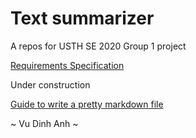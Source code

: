 # Text summarizer
A repos for USTH SE 2020 Group 1 project

[Requirements Specification](https://docs.google.com/document/d/1JPUjkj7WB9qNS9bpn55QV00t1JlRpcWaTEJ1eBziqg0/edit)

Under construction

[Guide to write a pretty markdown file](https://gist.github.com/fvcproductions/1bfc2d4aecb01a834b46)

~ Vu Dinh Anh ~
